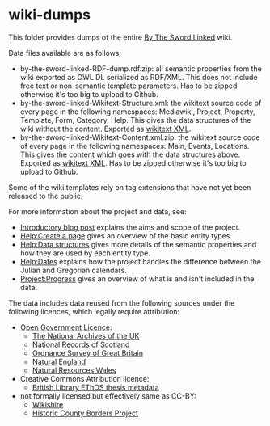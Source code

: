 # wiki-dumps
This folder provides dumps of the entire [By The Sword Linked](https://www.bytheswordlinked.uk/) wiki.

Data files available are as follows:

- by-the-sword-linked-RDF-dump.rdf.zip: all semantic properties from the wiki exported as OWL DL serialized as RDF/XML. This does not include free text or non-semantic template parameters. Has to be zipped otherwise it's too big to upload to Github.
- by-the-sword-linked-Wikitext-Structure.xml: the wikitext source code of every page in the following namespaces: Mediawiki, Project, Property, Template, Form, Category, Help. This gives the data structures of the wiki without the content. Exported as [wikitext XML](https://www.mediawiki.org/wiki/Help:Export#Export_format).
- by-the-sword-linked-Wikitext-Content.xml.zip: the wikitext source code of every page in the following namespaces: Main, Events, Locations. This gives the content which goes with the data structures above. Exported as [wikitext XML](https://www.mediawiki.org/wiki/Help:Export#Export_format). Has to be zipped otherwise it's too big to upload to Github.


Some of the wiki templates rely on tag extensions that have not yet been released to the public.

For more information about the project and data, see:

- [Introductory blog post](https://bytheswordlinked.hcommons.org/2019/02/26/introduction/) explains the aims and scope of the project.
- [Help:Create a page](https://www.bytheswordlinked.uk/wiki/Help:Create_a_page) gives an overview of the basic entity types.
- [Help:Data structures](https://www.bytheswordlinked.uk/wiki/Help:Data_structures) gives more details of the semantic properties and how they are used by each entity type.
- [Help:Dates](https://www.bytheswordlinked.uk/wiki/Help:Dates) explains how the project handles the difference between the Julian and Gregorian calendars.
- [Project:Progress](https://www.bytheswordlinked.uk/wiki/Project:Progress) gives an overview of what is and isn't included in the data.

The data includes data reused from the following sources under the following licences, which legally require attribution:

- [Open Government Licence](http://www.nationalarchives.gov.uk/doc/open-government-licence/version/3/):
    - [The National Archives of the UK](https://www.nationalarchives.gov.uk/)
    - [National Records of Scotland](https://www.nrscotland.gov.uk/)
    - [Ordnance Survey of Great Britain](https://www.ordnancesurvey.co.uk/business-government/tools-support/open-data-support)
    - [Natural England](https://data.gov.uk/dataset/21104eeb-4a53-4e41-8ada-d2d442e416e0/national-character-areas-england)
    - [Natural Resources Wales](https://data.gov.uk/dataset/10ba5624-bc9c-47ec-9bfa-69a46620b23d/national-landscape-character-areas-nlca)
- Creative Commons Attribution licence:
    - [British Library EThOS thesis metadata](https://doi.org/10.23636/ybpt-nh33)
- not formally licensed but effectively same as CC-BY:
    - [Wikishire](http://wikishire.co.uk/lookup/)
    - [Historic County Borders Project](http://www.county-borders.co.uk/)
